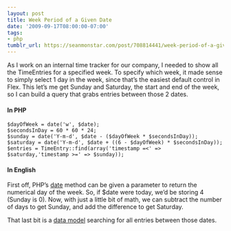 ```yaml
---
layout: post
title: Week Period of a Given Date
date: '2009-09-17T08:00:00-07:00'
tags:
- php
tumblr_url: https://seanmonstar.com/post/708814441/week-period-of-a-given-date
---
```

As I work on an internal time tracker for our company, I needed to show all the TimeEntries for a specified week. To specify which week, it made sense to simply select 1 day in the week, since that’s the easiest default control in Flex. This let’s me get Sunday and Saturday, the start and end of the week, so I can build a query that grabs entries between those 2 dates.

#### In PHP

    $dayOfWeek = date('w', $date);
    $secondsInDay = 60 * 60 * 24;
    $sunday = date('Y-m-d', $date - ($dayOfWeek * $secondsInDay));
    $saturday = date('Y-m-d', $date + ((6 - $dayOfWeek) * $secondsInDay));
    $entries = TimeEntry::find(array('timestamp =<' => $saturday,'timestamp >=' => $sunday));

#### In English

First off, PHP’s [date](http://us2.php.net/manual/en/function.date.php) method can be given a parameter to return the numerical day of the week. So, if $date were today, we’d be storing 4 (Sunday is 0). Now, with just a little bit of math, we can subtract the number of days to get Sunday, and add the difference to get Saturday.

That last bit is a [data model](http://en.wikipedia.org/wiki/Modelviewcontroller) searching for all entries between those dates.

